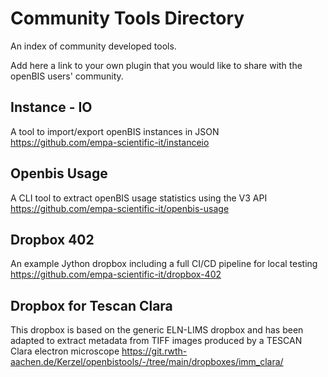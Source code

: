 # Community Tools Directory
An index of community developed tools.

Add here a link to your own plugin that you would like to share with the openBIS users' community.

## Instance - IO
A tool to import/export openBIS instances in JSON
https://github.com/empa-scientific-it/instanceio

## Openbis Usage
A CLI tool to extract openBIS usage statistics using the V3 API
https://github.com/empa-scientific-it/openbis-usage

## Dropbox 402
An example Jython dropbox including a full CI/CD pipeline
for local testing
https://github.com/empa-scientific-it/dropbox-402

## Dropbox for Tescan Clara 
This dropbox is based on the generic ELN-LIMS dropbox and has been adapted to extract metadata from TIFF images
produced by a TESCAN Clara electron microscope
https://git.rwth-aachen.de/Kerzel/openbistools/-/tree/main/dropboxes/imm_clara/ 
